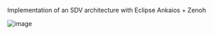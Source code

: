 Implementation of an SDV architecture with Eclipse Ankaios + Zenoh

![image](https://github.com/user-attachments/assets/df9d3872-9134-4821-bbfd-bd5fe37a3af8)
